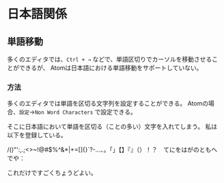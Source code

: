 # 日本語関係


## 単語移動
多くのエディタでは、`Ctrl + →` などで、単語区切りでカーソルを移動させることができるが、
Atomは日本語における単語移動をサポートしていない。

### 方法
多くのエディタでは単語を区切る文字列を設定することができる。
Atomの場合、`設定`→`Non Word Characters` で設定できる。

そこに日本語において単語を区切る（ことの多い）文字を入れてしまう。
私は以下を登録している。

/\()"':,.;<>~!@#$%^&*|+=[]{}`?-…、。「」【】『』（）！？　てにをはがのともへでや：

これだけですごくちょうどよい。
